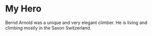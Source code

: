 # My Hero

Bernd Arnold was a unique and very elegant climber. He is living and climbing mostly in the Saxon Switzerland.
